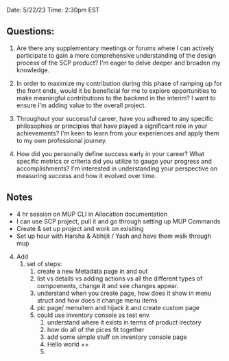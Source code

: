 Date: 5/22/23
Time: 2:30pm EST
## Questions:

1. Are there any supplementary meetings or forums where I can actively participate to gain a more comprehensive understanding of the design process of the SCP product? I'm eager to delve deeper and broaden my knowledge.

2. In order to maximize my contribution during this phase of ramping up for the front ends, would it be beneficial for me to explore opportunities to make meaningful contributions to the backend in the interim? I want to ensure I'm adding value to the overall project.

3. Throughout your successful career, have you adhered to any specific philosophies or principles that have played a significant role in your achievements? I'm keen to learn from your experiences and apply them to my own professional journey.

4. How did you personally define success early in your career? What specific metrics or criteria did you utilize to gauge your progress and accomplishments? I'm interested in understanding your perspective on measuring success and how it evolved over time.



## Notes

- 4 hr session on MUP CLI in Allocation documentation
- I can use SCP project, pull it and go through setting up MUP Commands
- Create & set up project and work on exisiting
- Set up hour with Harsha & Abhijit / Yash and have them walk through mup

4. Add 
	1. set of steps:
		1. create a new Metadata page in and out 
		2. list vs details vs adding actions vs all the different types of compoenents, change it and see changes appear. 
		3. understand when you create page, how does it show in menu struct and how does it change menu items
		4. pic page/ menuitem and hijack it and create custom page
		5. could use inventory console as test env. 
			1. understand where it exists in terms of product irectory
			2. how do all of the pices fit together
			3. add some simple stuff on inventory console page 
			4. Hello world ++
			5. 